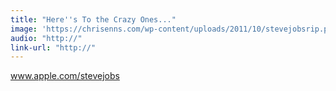 ```yaml
---
title: "Here''s To the Crazy Ones..."
image: 'https://chrisenns.com/wp-content/uploads/2011/10/stevejobsrip.png'
audio: "http://"
link-url: "http://"
---
```

<p><a href="http://www.apple.com/stevejobs/">www.apple.com/stevejobs</a></p>
